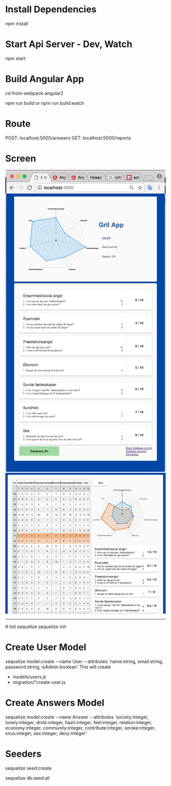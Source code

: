 
# Install Dependencies
npm install

# Start Api Server - Dev, Watch
npm start

# Build Angular App

cd front-webpack-angular2

npm run build
 or
npm run build:watch



# Route 
POST: localhost:5000/answers
GET: localhost:5000/reports

# Screen
<img src="./2017-07-19.png">
<img src="./2017-07-25.png">

<hr>
# Init sequelize 
sequelize init

# Create User Model
sequelize model:create --name User --attributes 'name:string, email:string, password:string, isAdmin:boolean'
This will create
- models/users.js
- migration/*create-user.js

# Create Answers Model
sequelize model:create --name Answer --attributes 'society:integer, lonely:integer, drink:integer, hash:integer, feel:integer, relation:integer, economy:integer, community:integer, contribute:integer, smoke:integer, snus:integer, sex:integer, deny:integer'

# Seeders
sequelize seed:create

sequelize db:seed:all